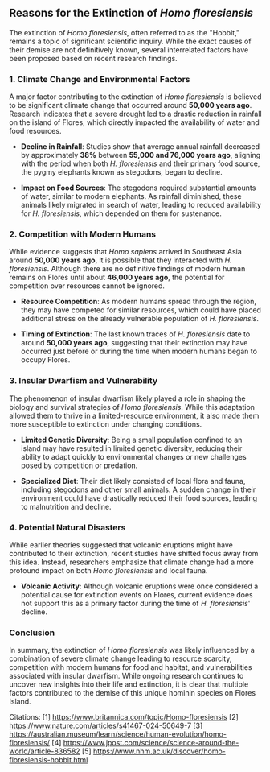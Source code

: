 ## Reasons for the Extinction of *Homo floresiensis*

The extinction of *Homo floresiensis*, often referred to as the "Hobbit," remains a topic of significant scientific inquiry. While the exact causes of their demise are not definitively known, several interrelated factors have been proposed based on recent research findings.

### 1. Climate Change and Environmental Factors

A major factor contributing to the extinction of *Homo floresiensis* is believed to be significant climate change that occurred around **50,000 years ago**. Research indicates that a severe drought led to a drastic reduction in rainfall on the island of Flores, which directly impacted the availability of water and food resources.

- **Decline in Rainfall**: Studies show that average annual rainfall decreased by approximately **38%** between **55,000 and 76,000 years ago**, aligning with the period when both *H. floresiensis* and their primary food source, the pygmy elephants known as stegodons, began to decline.

- **Impact on Food Sources**: The stegodons required substantial amounts of water, similar to modern elephants. As rainfall diminished, these animals likely migrated in search of water, leading to reduced availability for *H. floresiensis*, which depended on them for sustenance.

### 2. Competition with Modern Humans

While evidence suggests that *Homo sapiens* arrived in Southeast Asia around **50,000 years ago**, it is possible that they interacted with *H. floresiensis*. Although there are no definitive findings of modern human remains on Flores until about **46,000 years ago**, the potential for competition over resources cannot be ignored.

- **Resource Competition**: As modern humans spread through the region, they may have competed for similar resources, which could have placed additional stress on the already vulnerable population of *H. floresiensis*.

- **Timing of Extinction**: The last known traces of *H. floresiensis* date to around **50,000 years ago**, suggesting that their extinction may have occurred just before or during the time when modern humans began to occupy Flores.

### 3. Insular Dwarfism and Vulnerability

The phenomenon of insular dwarfism likely played a role in shaping the biology and survival strategies of *Homo floresiensis*. While this adaptation allowed them to thrive in a limited-resource environment, it also made them more susceptible to extinction under changing conditions.

- **Limited Genetic Diversity**: Being a small population confined to an island may have resulted in limited genetic diversity, reducing their ability to adapt quickly to environmental changes or new challenges posed by competition or predation.

- **Specialized Diet**: Their diet likely consisted of local flora and fauna, including stegodons and other small animals. A sudden change in their environment could have drastically reduced their food sources, leading to malnutrition and decline.

### 4. Potential Natural Disasters

While earlier theories suggested that volcanic eruptions might have contributed to their extinction, recent studies have shifted focus away from this idea. Instead, researchers emphasize that climate change had a more profound impact on both *Homo floresiensis* and local fauna.

- **Volcanic Activity**: Although volcanic eruptions were once considered a potential cause for extinction events on Flores, current evidence does not support this as a primary factor during the time of *H. floresiensis*' decline.

### Conclusion

In summary, the extinction of *Homo floresiensis* was likely influenced by a combination of severe climate change leading to resource scarcity, competition with modern humans for food and habitat, and vulnerabilities associated with insular dwarfism. While ongoing research continues to uncover new insights into their life and extinction, it is clear that multiple factors contributed to the demise of this unique hominin species on Flores Island.

Citations:
[1] https://www.britannica.com/topic/Homo-floresiensis
[2] https://www.nature.com/articles/s41467-024-50649-7
[3] https://australian.museum/learn/science/human-evolution/homo-floresiensis/
[4] https://www.jpost.com/science/science-around-the-world/article-836582
[5] https://www.nhm.ac.uk/discover/homo-floresiensis-hobbit.html